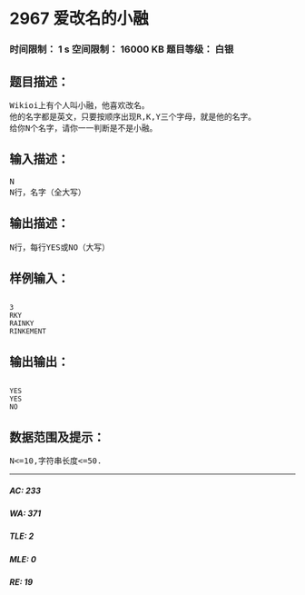 # 2967 爱改名的小融   
### 时间限制： 1 s     空间限制： 16000 KB     题目等级： 白银  
## 题目描述：  

<pre>
Wikioi上有个人叫小融，他喜欢改名。
他的名字都是英文，只要按顺序出现R,K,Y三个字母，就是他的名字。
给你N个名字，请你一一判断是不是小融。
</pre>
  
  
## 输入描述：  

<pre>
N
N行，名字（全大写）
</pre>
  
  
## 输出描述：  

<pre>
N行，每行YES或NO（大写）
</pre>
  
  
## 样例输入：  

<pre><code>
3
RKY
RAINKY
RINKEMENT
</code></pre>
  
  
## 输出输出：  

<pre><code>
YES
YES
NO
</code></pre>
  
  
## 数据范围及提示：  

<pre>
N<=10,字符串长度<=50.
</pre>
  
  
***  

##### AC: 233  
##### WA: 371  
##### TLE: 2  
##### MLE: 0  
##### RE: 19  
